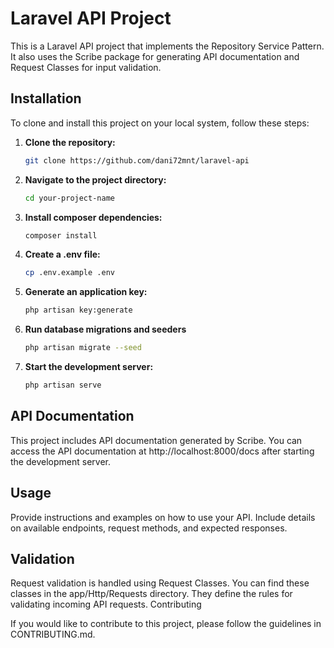# Laravel API Project

This is a Laravel API project that implements the Repository Service Pattern. It also uses the Scribe package for generating API documentation and Request Classes for input validation.

## Installation

To clone and install this project on your local system, follow these steps:

1. **Clone the repository:**
   ```bash
   git clone https://github.com/dani72mnt/laravel-api

2. **Navigate to the project directory:**
    ```bash
    cd your-project-name

3. **Install composer dependencies:**
    ```bash
    composer install

4. **Create a .env file:**
    ```bash
    cp .env.example .env

5. **Generate an application key:**
    ```bash
    php artisan key:generate

6. **Run database migrations and seeders**
    ```bash
    php artisan migrate --seed

7. **Start the development server:**
    ```bash
    php artisan serve

## API Documentation

This project includes API documentation generated by Scribe. You can access the API documentation at http://localhost:8000/docs after starting the development server.

## Usage

Provide instructions and examples on how to use your API. Include details on available endpoints, request methods, and expected responses.

## Validation

Request validation is handled using Request Classes. You can find these classes in the app/Http/Requests directory. They define the rules for validating incoming API requests.
Contributing

If you would like to contribute to this project, please follow the guidelines in CONTRIBUTING.md.
    